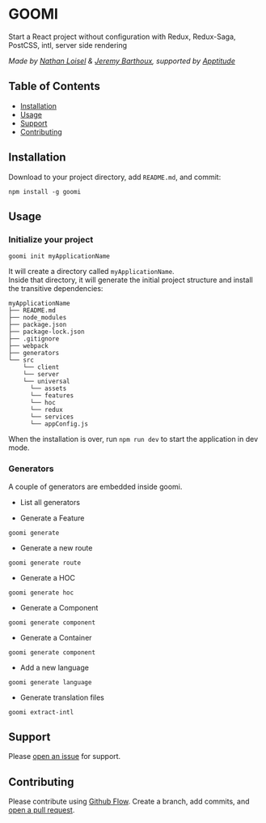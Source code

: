 # GOOMI

Start a React project without configuration with Redux, Redux-Saga, PostCSS, intl, server side rendering

*Made by [Nathan Loisel](https://twitter.com/Nathloisel) & [Jeremy Barthoux](https://twitter.com/jeremybarthoux), supported by [Apptitude](https://apptitude.ch)*

## Table of Contents

- [Installation](#installation)
- [Usage](#usage)
- [Support](#support)
- [Contributing](#contributing)

## Installation

Download to your project directory, add `README.md`, and commit:

```
npm install -g goomi
```

## Usage

### Initialize your project

```
goomi init myApplicationName
```

It will create a directory called `myApplicationName`.<br>
Inside that directory, it will generate the initial project structure and install the transitive dependencies:
```
myApplicationName
├── README.md
├── node_modules
├── package.json
├── package-lock.json
├── .gitignore
├── webpack
├── generators
└── src
    └── client
    └── server
    └── universal
      └── assets
      └── features
      └── hoc
      └── redux
      └── services
      └── appConfig.js
```
When the installation is over, run `npm run dev`  to start the application in dev mode.

### Generators
A couple of generators are embedded inside goomi.
- List all generators

- Generate a Feature
```
goomi generate
```
- Generate a new route
```
goomi generate route
```
- Generate a HOC
```
goomi generate hoc
```
- Generate a Component
```
goomi generate component
```
- Generate a Container
```
goomi generate component
```
- Add a new language
```
goomi generate language
```
- Generate translation files
```
goomi extract-intl
```



## Support

Please [open an issue](https://github.com/ch-apptitude/goomi/issues/new) for support.

## Contributing

Please contribute using [Github Flow](https://guides.github.com/introduction/flow/). Create a branch, add commits, and [open a pull request](https://github.com/ch-apptitude/goomi/compare/).
